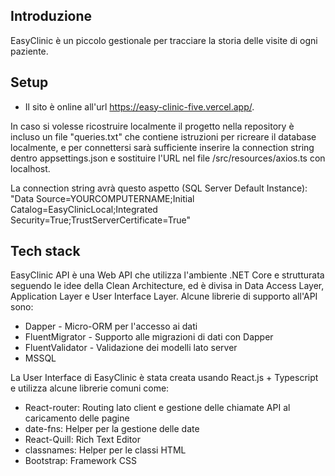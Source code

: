## Introduzione

EasyClinic è un piccolo gestionale per tracciare la storia delle visite di ogni paziente.

## Setup

- Il sito è online all'url https://easy-clinic-five.vercel.app/.

In caso si volesse ricostruire localmente il progetto nella repository è incluso un file "queries.txt" che contiene istruzioni per ricreare il database localmente, e per connettersi sarà sufficiente inserire la connection string dentro appsettings.json e sostituire l'URL nel file /src/resources/axios.ts con localhost.

La connection string avrà questo aspetto (SQL Server Default Instance): "Data Source=YOURCOMPUTERNAME;Initial Catalog=EasyClinicLocal;Integrated Security=True;TrustServerCertificate=True"



## Tech stack

EasyClinic API è una Web API che utilizza l'ambiente .NET Core e strutturata seguendo le idee della Clean Architecture, ed è divisa in Data Access Layer, Application Layer e User Interface Layer.
Alcune librerie di supporto all'API sono:

- Dapper - Micro-ORM per l'accesso ai dati
- FluentMigrator - Supporto alle migrazioni di dati con Dapper
- FluentValidator - Validazione dei modelli lato server
- MSSQL

La User Interface di EasyClinic è stata creata usando React.js + Typescript e utilizza alcune librerie comuni come:

- React-router: Routing lato client e gestione delle chiamate API al caricamento delle pagine
- date-fns: Helper per la gestione delle date
- React-Quill: Rich Text Editor
- classnames: Helper per le classi HTML
- Bootstrap: Framework CSS
